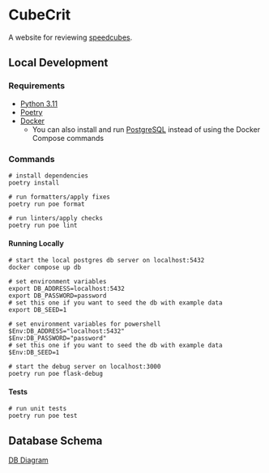 # CubeCrit

A website for reviewing [speedcubes](https://en.wikipedia.org/wiki/Speedcubing).

## Local Development

### Requirements

- [Python 3.11](https://www.python.org/downloads)
- [Poetry](https://python-poetry.org/docs/#installation)
- [Docker](https://docs.docker.com/desktop)
  - You can also install and run [PostgreSQL](https://www.postgresql.org) instead of using the Docker Compose commands

### Commands

```shell
# install dependencies
poetry install

# run formatters/apply fixes
poetry run poe format

# run linters/apply checks
poetry run poe lint
```

#### Running Locally

```shell
# start the local postgres db server on localhost:5432
docker compose up db

# set environment variables
export DB_ADDRESS=localhost:5432
export DB_PASSWORD=password
# set this one if you want to seed the db with example data
export DB_SEED=1

# set environment variables for powershell
$Env:DB_ADDRESS="localhost:5432"
$Env:DB_PASSWORD="password"
# set this one if you want to seed the db with example data
$Env:DB_SEED=1

# start the debug server on localhost:3000
poetry run poe flask-debug
```

#### Tests

```shell
# run unit tests
poetry run poe test
```

## Database Schema

[DB Diagram](https://dbdiagram.io/d/cubecrit-65cad6a6ac844320ae004c73)

